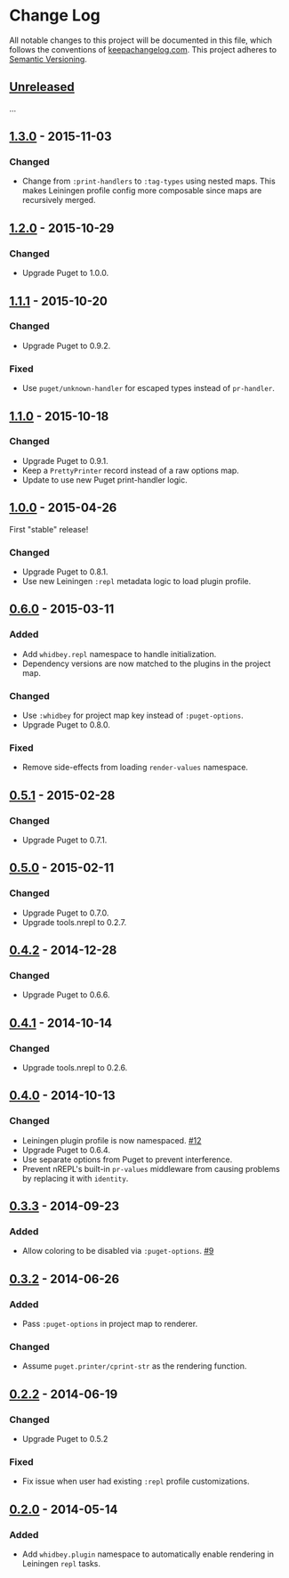 Change Log
==========

All notable changes to this project will be documented in this file, which
follows the conventions of [keepachangelog.com](http://keepachangelog.com/).
This project adheres to [Semantic Versioning](http://semver.org/).

## [Unreleased]

...

## [1.3.0] - 2015-11-03

### Changed
- Change from `:print-handlers` to `:tag-types` using nested maps. This makes
  Leiningen profile config more composable since maps are recursively merged.

## [1.2.0] - 2015-10-29

### Changed
- Upgrade Puget to 1.0.0.

## [1.1.1] - 2015-10-20

### Changed
- Upgrade Puget to 0.9.2.

### Fixed
- Use `puget/unknown-handler` for escaped types instead of `pr-handler`.

## [1.1.0] - 2015-10-18

### Changed
- Upgrade Puget to 0.9.1.
- Keep a `PrettyPrinter` record instead of a raw options map.
- Update to use new Puget print-handler logic.

## [1.0.0] - 2015-04-26

First "stable" release!

### Changed
- Upgrade Puget to 0.8.1.
- Use new Leiningen `:repl` metadata logic to load plugin profile.

## [0.6.0] - 2015-03-11

### Added
- Add `whidbey.repl` namespace to handle initialization.
- Dependency versions are now matched to the plugins in the project map.

### Changed
- Use `:whidbey` for project map key instead of `:puget-options`.
- Upgrade Puget to 0.8.0.

### Fixed
- Remove side-effects from loading `render-values` namespace.

## [0.5.1] - 2015-02-28

### Changed
- Upgrade Puget to 0.7.1.

## [0.5.0] - 2015-02-11

### Changed
- Upgrade Puget to 0.7.0.
- Upgrade tools.nrepl to 0.2.7.

## [0.4.2] - 2014-12-28

### Changed
- Upgrade Puget to 0.6.6.

## [0.4.1] - 2014-10-14

### Changed
- Upgrade tools.nrepl to 0.2.6.

## [0.4.0] - 2014-10-13

### Changed
- Leiningen plugin profile is now namespaced.
  [#12](//github.com/greglook/whidbey/issues/12)
- Upgrade Puget to 0.6.4.
- Use separate options from Puget to prevent interference.
- Prevent nREPL's built-in `pr-values` middleware from causing problems by
  replacing it with `identity`.

## [0.3.3] - 2014-09-23

### Added
- Allow coloring to be disabled via `:puget-options`.
  [#9](//github.com/greglook/whidbey/issues/9)

## [0.3.2] - 2014-06-26

### Added
- Pass `:puget-options` in project map to renderer.

### Changed
- Assume `puget.printer/cprint-str` as the rendering function.

## [0.2.2] - 2014-06-19

### Changed
- Upgrade Puget to 0.5.2

### Fixed
- Fix issue when user had existing `:repl` profile customizations.

## [0.2.0] - 2014-05-14

### Added
- Add `whidbey.plugin` namespace to automatically enable rendering in Leiningen
  `repl` tasks.

[Unreleased]: https://github.com/greglook/whidbey/compare/1.3.0...HEAD
[1.3.0]: https://github.com/greglook/whidbey/compare/1.2.0...1.3.0
[1.2.0]: https://github.com/greglook/whidbey/compare/1.1.1...1.2.0
[1.1.1]: https://github.com/greglook/whidbey/compare/1.1.0...1.1.1
[1.1.0]: https://github.com/greglook/whidbey/compare/1.0.0...1.1.0
[1.0.0]: https://github.com/greglook/whidbey/compare/0.6.0...1.0.0
[0.6.0]: https://github.com/greglook/whidbey/compare/0.5.1...0.6.0
[0.5.1]: https://github.com/greglook/whidbey/compare/0.5.0...0.5.1
[0.5.0]: https://github.com/greglook/whidbey/compare/0.4.2...0.5.0
[0.4.2]: https://github.com/greglook/whidbey/compare/0.4.1...0.4.2
[0.4.1]: https://github.com/greglook/whidbey/compare/0.4.0...0.4.1
[0.4.0]: https://github.com/greglook/whidbey/compare/0.3.3...0.4.0
[0.3.3]: https://github.com/greglook/whidbey/compare/0.3.2...0.3.3
[0.3.2]: https://github.com/greglook/whidbey/compare/0.2.2...0.3.2
[0.2.2]: https://github.com/greglook/whidbey/compare/0.2.0...0.2.2
[0.2.0]: https://github.com/greglook/whidbey/compare/0.1.0...0.2.0
